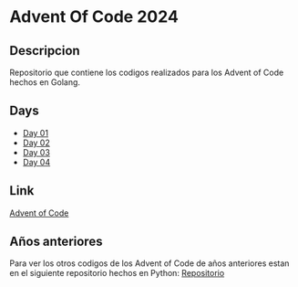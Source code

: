 # Advent Of Code 2024

## Descripcion

Repositorio que contiene los codigos realizados para los Advent of Code hechos en Golang.

## Days

- [Day 01](https://github.com/smenendez19/adventofcode2024/tree/main/day01)
- [Day 02](https://github.com/smenendez19/adventofcode2024/tree/main/day02)
- [Day 03](https://github.com/smenendez19/adventofcode2024/tree/main/day03)
- [Day 04](https://github.com/smenendez19/adventofcode2024/tree/main/day04)

## Link

[Advent of Code](https://adventofcode.com/)

## Años anteriores

Para ver los otros codigos de los Advent of Code de años anteriores estan en el siguiente repositorio hechos en Python: [Repositorio](https://github.com/smenendez19/adventofcode)
